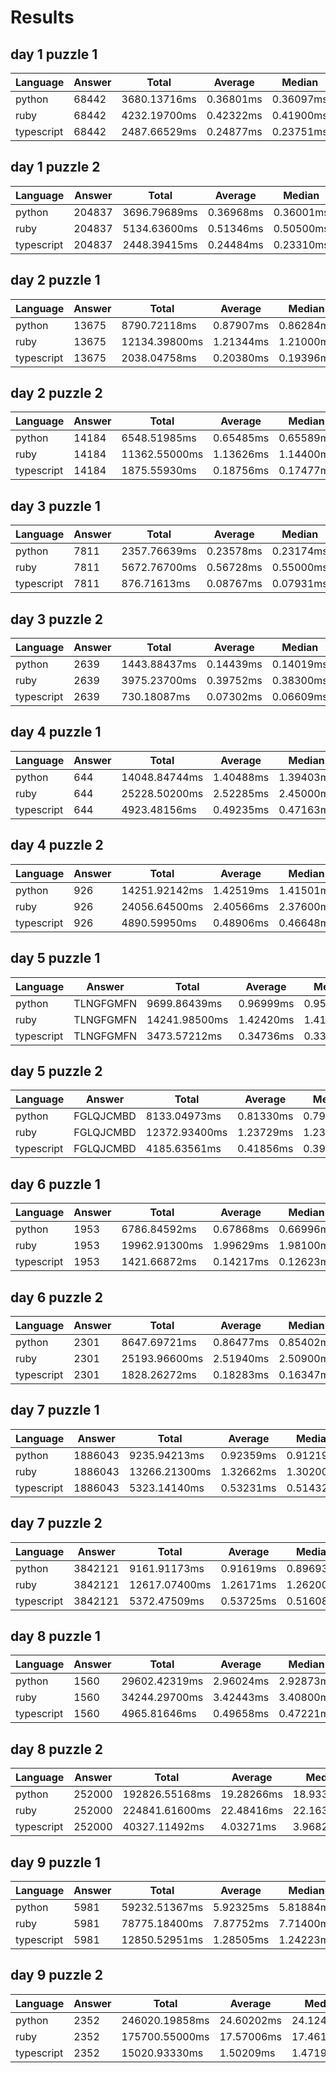# Results

## day 1 puzzle 1

| Language   | Answer | Total        | Average   | Median    | P95       | P99       |
| ---------- | ------ | ------------ | --------- | --------- | --------- | --------- |
| python     | 68442  | 3680.13716ms | 0.36801ms | 0.36097ms | 0.41986ms | 0.48995ms |
| ruby       | 68442  | 4232.19700ms | 0.42322ms | 0.41900ms | 0.51200ms | 0.56900ms |
| typescript | 68442  | 2487.66529ms | 0.24877ms | 0.23751ms | 0.32426ms | 0.41182ms |

## day 1 puzzle 2

| Language   | Answer | Total        | Average   | Median    | P95       | P99       |
| ---------- | ------ | ------------ | --------- | --------- | --------- | --------- |
| python     | 204837 | 3696.79689ms | 0.36968ms | 0.36001ms | 0.42009ms | 0.48900ms |
| ruby       | 204837 | 5134.63600ms | 0.51346ms | 0.50500ms | 0.61400ms | 0.68000ms |
| typescript | 204837 | 2448.39415ms | 0.24484ms | 0.23310ms | 0.31371ms | 0.41283ms |

## day 2 puzzle 1

| Language   | Answer | Total         | Average   | Median    | P95       | P99       |
| ---------- | ------ | ------------- | --------- | --------- | --------- | --------- |
| python     | 13675  | 8790.72118ms  | 0.87907ms | 0.86284ms | 0.96488ms | 1.09792ms |
| ruby       | 13675  | 12134.39800ms | 1.21344ms | 1.21000ms | 1.36300ms | 1.48300ms |
| typescript | 13675  | 2038.04758ms  | 0.20380ms | 0.19396ms | 0.26461ms | 0.35638ms |

## day 2 puzzle 2

| Language   | Answer | Total         | Average   | Median    | P95       | P99       |
| ---------- | ------ | ------------- | --------- | --------- | --------- | --------- |
| python     | 14184  | 6548.51985ms  | 0.65485ms | 0.65589ms | 0.70190ms | 0.74410ms |
| ruby       | 14184  | 11362.55000ms | 1.13626ms | 1.14400ms | 1.28900ms | 1.37500ms |
| typescript | 14184  | 1875.55930ms  | 0.18756ms | 0.17477ms | 0.24685ms | 0.34725ms |

## day 3 puzzle 1

| Language   | Answer | Total        | Average   | Median    | P95       | P99       |
| ---------- | ------ | ------------ | --------- | --------- | --------- | --------- |
| python     | 7811   | 2357.76639ms | 0.23578ms | 0.23174ms | 0.26011ms | 0.30899ms |
| ruby       | 7811   | 5672.76700ms | 0.56728ms | 0.55000ms | 0.68500ms | 0.78400ms |
| typescript | 7811   | 876.71613ms  | 0.08767ms | 0.07931ms | 0.11937ms | 0.21759ms |

## day 3 puzzle 2

| Language   | Answer | Total        | Average   | Median    | P95       | P99       |
| ---------- | ------ | ------------ | --------- | --------- | --------- | --------- |
| python     | 2639   | 1443.88437ms | 0.14439ms | 0.14019ms | 0.15497ms | 0.21505ms |
| ruby       | 2639   | 3975.23700ms | 0.39752ms | 0.38300ms | 0.51300ms | 0.55200ms |
| typescript | 2639   | 730.18087ms  | 0.07302ms | 0.06609ms | 0.09228ms | 0.21600ms |

## day 4 puzzle 1

| Language   | Answer | Total         | Average   | Median    | P95       | P99       |
| ---------- | ------ | ------------- | --------- | --------- | --------- | --------- |
| python     | 644    | 14048.84744ms | 1.40488ms | 1.39403ms | 1.51587ms | 1.66178ms |
| ruby       | 644    | 25228.50200ms | 2.52285ms | 2.45000ms | 2.96300ms | 3.36000ms |
| typescript | 644    | 4923.48156ms  | 0.49235ms | 0.47163ms | 0.62327ms | 0.71933ms |

## day 4 puzzle 2

| Language   | Answer | Total         | Average   | Median    | P95       | P99       |
| ---------- | ------ | ------------- | --------- | --------- | --------- | --------- |
| python     | 926    | 14251.92142ms | 1.42519ms | 1.41501ms | 1.51110ms | 1.73211ms |
| ruby       | 926    | 24056.64500ms | 2.40566ms | 2.37600ms | 2.59300ms | 2.76800ms |
| typescript | 926    | 4890.59950ms  | 0.48906ms | 0.46648ms | 0.62003ms | 0.72085ms |

## day 5 puzzle 1

| Language   | Answer    | Total         | Average   | Median    | P95       | P99       |
| ---------- | --------- | ------------- | --------- | --------- | --------- | --------- |
| python     | TLNGFGMFN | 9699.86439ms  | 0.96999ms | 0.95487ms | 1.04785ms | 1.14298ms |
| ruby       | TLNGFGMFN | 14241.98500ms | 1.42420ms | 1.41000ms | 1.65200ms | 1.80100ms |
| typescript | TLNGFGMFN | 3473.57212ms  | 0.34736ms | 0.33137ms | 0.44701ms | 0.56442ms |

## day 5 puzzle 2

| Language   | Answer    | Total         | Average   | Median    | P95       | P99       |
| ---------- | --------- | ------------- | --------- | --------- | --------- | --------- |
| python     | FGLQJCMBD | 8133.04973ms  | 0.81330ms | 0.79489ms | 0.88000ms | 1.04499ms |
| ruby       | FGLQJCMBD | 12372.93400ms | 1.23729ms | 1.23000ms | 1.46200ms | 1.60100ms |
| typescript | FGLQJCMBD | 4185.63561ms  | 0.41856ms | 0.39722ms | 0.53576ms | 0.65797ms |

## day 6 puzzle 1

| Language   | Answer | Total         | Average   | Median    | P95       | P99       |
| ---------- | ------ | ------------- | --------- | --------- | --------- | --------- |
| python     | 1953   | 6786.84592ms  | 0.67868ms | 0.66996ms | 0.74100ms | 0.87309ms |
| ruby       | 1953   | 19962.91300ms | 1.99629ms | 1.98100ms | 2.17300ms | 2.30100ms |
| typescript | 1953   | 1421.66872ms  | 0.14217ms | 0.12623ms | 0.22873ms | 0.27878ms |

## day 6 puzzle 2

| Language   | Answer | Total         | Average   | Median    | P95       | P99       |
| ---------- | ------ | ------------- | --------- | --------- | --------- | --------- |
| python     | 2301   | 8647.69721ms  | 0.86477ms | 0.85402ms | 0.93389ms | 1.10102ms |
| ruby       | 2301   | 25193.96600ms | 2.51940ms | 2.50900ms | 2.63100ms | 2.92200ms |
| typescript | 2301   | 1828.26272ms  | 0.18283ms | 0.16347ms | 0.29383ms | 0.34082ms |

## day 7 puzzle 1

| Language   | Answer  | Total         | Average   | Median    | P95       | P99       |
| ---------- | ------- | ------------- | --------- | --------- | --------- | --------- |
| python     | 1886043 | 9235.94213ms  | 0.92359ms | 0.91219ms | 1.00017ms | 1.12700ms |
| ruby       | 1886043 | 13266.21300ms | 1.32662ms | 1.30200ms | 1.61700ms | 1.98500ms |
| typescript | 1886043 | 5323.14140ms  | 0.53231ms | 0.51432ms | 0.65316ms | 0.75407ms |

## day 7 puzzle 2

| Language   | Answer  | Total         | Average   | Median    | P95       | P99       |
| ---------- | ------- | ------------- | --------- | --------- | --------- | --------- |
| python     | 3842121 | 9161.91173ms  | 0.91619ms | 0.89693ms | 1.00875ms | 1.14584ms |
| ruby       | 3842121 | 12617.07400ms | 1.26171ms | 1.26200ms | 1.42400ms | 1.63500ms |
| typescript | 3842121 | 5372.47509ms  | 0.53725ms | 0.51608ms | 0.65150ms | 0.75565ms |

## day 8 puzzle 1

| Language   | Answer | Total         | Average   | Median    | P95       | P99       |
| ---------- | ------ | ------------- | --------- | --------- | --------- | --------- |
| python     | 1560   | 29602.42319ms | 2.96024ms | 2.92873ms | 3.09110ms | 3.59726ms |
| ruby       | 1560   | 34244.29700ms | 3.42443ms | 3.40800ms | 3.61300ms | 3.98600ms |
| typescript | 1560   | 4965.81646ms  | 0.49658ms | 0.47221ms | 0.66414ms | 0.78368ms |

## day 8 puzzle 2

| Language   | Answer | Total          | Average    | Median     | P95        | P99        |
| ---------- | ------ | -------------- | ---------- | ---------- | ---------- | ---------- |
| python     | 252000 | 192826.55168ms | 19.28266ms | 18.93306ms | 20.88404ms | 22.98999ms |
| ruby       | 252000 | 224841.61600ms | 22.48416ms | 22.16300ms | 25.61400ms | 28.72100ms |
| typescript | 252000 | 40327.11492ms  | 4.03271ms  | 3.96828ms  | 4.36292ms  | 4.99552ms  |

## day 9 puzzle 1

| Language   | Answer | Total         | Average   | Median    | P95       | P99        |
| ---------- | ------ | ------------- | --------- | --------- | --------- | ---------- |
| python     | 5981   | 59232.51367ms | 5.92325ms | 5.81884ms | 6.39009ms | 7.50184ms  |
| ruby       | 5981   | 78775.18400ms | 7.87752ms | 7.71400ms | 8.50200ms | 10.67800ms |
| typescript | 5981   | 12850.52951ms | 1.28505ms | 1.24223ms | 1.56566ms | 1.70322ms  |

## day 9 puzzle 2

| Language   | Answer | Total          | Average    | Median     | P95        | P99        |
| ---------- | ------ | -------------- | ---------- | ---------- | ---------- | ---------- |
| python     | 2352   | 246020.19858ms | 24.60202ms | 24.12415ms | 27.34423ms | 28.52726ms |
| ruby       | 2352   | 175700.55000ms | 17.57006ms | 17.46100ms | 18.72600ms | 19.43300ms |
| typescript | 2352   | 15020.93330ms  | 1.50209ms  | 1.47193ms  | 1.73594ms  | 1.97784ms  |
